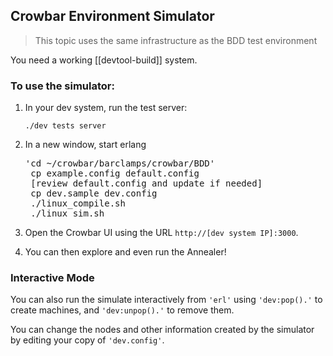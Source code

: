 ##  Crowbar Environment Simulator

> This topic uses the same infrastructure as the BDD test environment

You need a working [[devtool-build]] system.

### To use the simulator:

1. In your dev system, run the test server:

    `./dev tests server`

1. In a new window, start erlang

    <pre>'cd ~/crowbar/barclamps/crowbar/BDD'
    cp example.config default.config
    [review default.config and update if needed]
    cp dev.sample dev.config
    ./linux_compile.sh
    ./linux_sim.sh</pre>

1. Open the Crowbar UI using the URL `http://[dev system IP]:3000`.
2. You can then explore and even run the Annealer!

### Interactive Mode

You can also run the simulate interactively from `'erl'` using `'dev:pop().'` to create machines, and `'dev:unpop().'` to remove them.

You can change the nodes and other information created by the simulator by editing your copy of `'dev.config'`.
